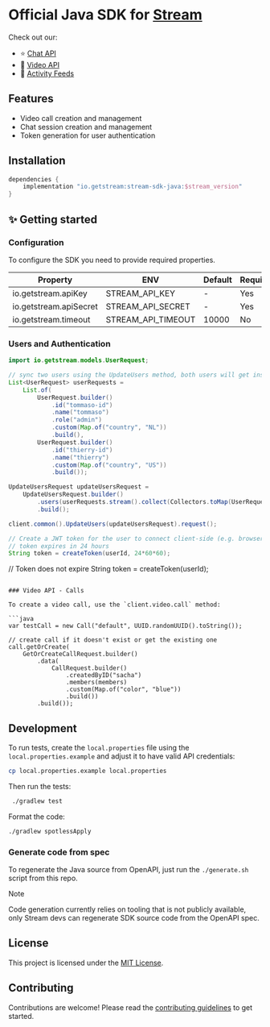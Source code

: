 # Official Java SDK for [Stream](https://getstream.io/)

Check out our:

- ⭐ [Chat API](https://getstream.io/chat/)
- 📱 [Video API](https://getstream.io/video/)
- 🔔 [Activity Feeds](https://getstream.io/activity-feeds/)

## Features

- Video call creation and management
- Chat session creation and management
- Token generation for user authentication

## Installation

```gradle
dependencies {
    implementation "io.getstream:stream-sdk-java:$stream_version"
}
```

## ✨ Getting started

### Configuration

To configure the SDK you need to provide required properties.

| Property               | ENV                | Default                      | Required |
| ---------------------- |--------------------|------------------------------| -------- |
| io.getstream.apiKey    | STREAM_API_KEY     | -                            | Yes      |
| io.getstream.apiSecret | STREAM_API_SECRET  | -                            | Yes      |
| io.getstream.timeout   | STREAM_API_TIMEOUT | 10000                          | No       |

### Users and Authentication

```java
import io.getstream.models.UserRequest;

// sync two users using the UpdateUsers method, both users will get inserted or updated
List<UserRequest> userRequests =
    List.of(
        UserRequest.builder()
            .id("tommaso-id")
            .name("tommaso")
            .role("admin")
            .custom(Map.of("country", "NL"))
            .build(),
        UserRequest.builder()
            .id("thierry-id")
            .name("thierry")
            .custom(Map.of("country", "US"))
            .build());

UpdateUsersRequest updateUsersRequest =
    UpdateUsersRequest.builder()
        .users(userRequests.stream().collect(Collectors.toMap(UserRequest::getId, x -> x)))
        .build();

client.common().UpdateUsers(updateUsersRequest).request();

// Create a JWT token for the user to connect client-side (e.g. browser/mobile app)
// token expires in 24 hours
String token = createToken(userId, 24*60*60);
```

// Token does not expire
String token = createToken(userId);
```

### Video API - Calls

To create a video call, use the `client.video.call` method:

```java
var testCall = new Call("default", UUID.randomUUID().toString());

// create call if it doesn't exist or get the existing one
call.getOrCreate(
    GetOrCreateCallRequest.builder()
        .data(
            CallRequest.builder()
                .createdByID("sacha")
                .members(members)
                .custom(Map.of("color", "blue"))
                .build())
        .build());
```

## Development

To run tests, create the `local.properties` file using the `local.properties.example` and adjust it to have valid API credentials:

```sh
cp local.properties.example local.properties
```

Then run the tests:

```sh
 ./gradlew test
```

Format the code:

```sh
./gradlew spotlessApply
```

### Generate code from spec

To regenerate the Java source from OpenAPI, just run the `./generate.sh` script from this repo.

> [!NOTE]
> Code generation currently relies on tooling that is not publicly available, only Stream devs can regenerate SDK source code from the OpenAPI spec.

## License

This project is licensed under the [MIT License](LICENSE).

## Contributing

Contributions are welcome! Please read the [contributing guidelines](CONTRIBUTING.md) to get started.
